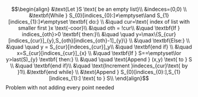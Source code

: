 

$$\begin{align}
&\text{Let }S \text{ be an empty list}\\
&indeces=(0,0) \\
&\textbf{While } S_{0}[indices_{0}:]≠\emptyset\land S_{1}[indices_{1}:]≠\emptyset \textbf{ do:} \\
&\quad cur=\text{ index of list with smaller first }x \text{-coor}\\
&\quad oth = !cur\\
&\quad \textbf{If } indices_{oth}>0 \textbf{ then:}\\
&\quad \quad y=\max\{S_{cur}[indices_{cur}]_{y},S_{oth}[indices_{oth}-1]_{y}\} \\
&\quad \textbf{Else:} \\
&\quad \quad y = S_{cur}[indeces_{cur}]_y\\
&\quad \textbf{end if} \\
&\quad x=S_{cur}[indices_{cur}]_{x} \\
&\quad \textbf{If } S==\emptyset\lor y>last(S)_{y} \textbf{ then:} \\
&\quad \quad \text{Append } (x,y) \text{ to } S \\
&\quad \textbf{end if}\\
&\quad \text{Increment }indeces_{cur}\text{ by }1\\
&\textbf{end while} \\
&\text{Append } S_{0}[indices_{0}:],S_{1}[indices_{1}:] \text{ to } S\\
\end{align}$$
Problem with not adding every point needed